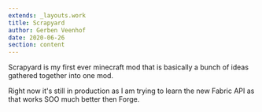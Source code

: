 ```yaml
---
extends: _layouts.work
title: Scrapyard
author: Gerben Veenhof
date: 2020-06-26
section: content
---
```


Scrapyard is my first ever minecraft mod that is basically a bunch of ideas gathered together into one mod.

Right now it's still in production as I am trying to learn the new Fabric API as that works SOO much better then Forge.
